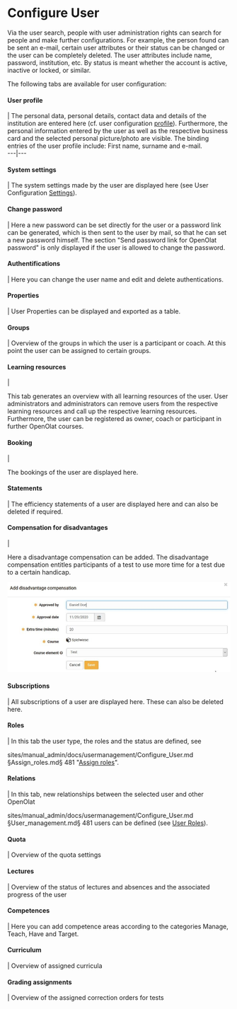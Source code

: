 # Configure User

Via the user search, people with user administration rights can search for
people and make further configurations. For example, the person found can be
sent an e-mail, certain user attributes or their status can be changed or the
user can be completely deleted. The user attributes include name, password,
institution, etc. By status is meant whether the account is active, inactive
or locked, or similar.

The following tabs are available for user configuration:

#### User profile

| The personal data, personal details, contact data and details of the
institution are entered here (cf. user configuration
[profile](../../manual_user/personal/Configuration.md#Configuration-_profile)). Furthermore, the
personal information entered by the user as well as the respective business
card and the selected personal picture/photo are visible. The binding entries
of the user profile include: First name, surname and e-mail.  
---|---  
  
#### System settings

| The system settings made by the user are displayed here (see User
Configuration [Settings](../../manual_user/personal/Configuration.md#Configuration-_einstellungen)).  
  
#### Change password

| Here a new password can be set directly for the user or a password link can
be generated, which is then sent to the user by mail, so that he can set a new
password himself. The section "Send password link for OpenOlat password" is
only displayed if the user is allowed to change the password.  
  
#### Authentifications

| Here you can change the user name and edit and delete authentications.  
  
#### Properties

| User Properties can be displayed and exported as a table.  
  
#### Groups

| Overview of the groups in which the user is a participant or coach. At this
point the user can be assigned to certain groups.  
  
#### Learning resources

|

This tab generates an overview with all learning resources of the user. User
administrators and administrators can remove users from the respective
learning resources and call up the respective learning resources.
Furthermore, the user can be registered as owner, coach or participant in
further OpenOlat courses.  
  
#### Booking

|

The bookings of the user are displayed here.  
  
#### Statements

| The efficiency statements of a user are displayed here and can also be
deleted if required.  
  
#### Compensation for disadvantages

|

Here a disadvantage compensation can be added. The disadvantage compensation
entitles participants of a test to use more time for a test due to a certain
handicap.

![](assets/disadvantage_compensation.jpg)  
  
#### Subscriptions

| All subscriptions of a user are displayed here. These can also be deleted
here.  
  
#### Roles

| In this tab the user type, the roles and the status are defined, see

sites/manual_admin/docs/usermanagement/Configure_User.md §Assign_roles.md§ 481
"[Assign roles](Assign_roles.md)".  
  
#### Relations

| In this tab, new relationships between the selected user and other OpenOlat

sites/manual_admin/docs/usermanagement/Configure_User.md §User_management.md§ 481
users can be defined (see [User Roles](User+management.html)).  
  
#### Quota

| Overview of the quota settings  
  
#### Lectures

| Overview of the status of lectures and absences and the associated progress
of the user  
  
#### Competences

| Here you can add competence areas according to the categories Manage, Teach,
Have and Target.  
  
#### Curriculum

| Overview of assigned curricula  
  
#### Grading assignments

| Overview of the assigned correction orders for tests

